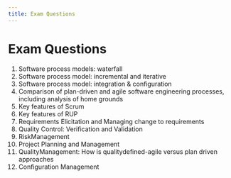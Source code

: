 ```yaml
---
title: Exam Questions
---
```


# Exam Questions

1. Software process models: waterfall
2. Software process model: incremental and iterative
3. Software process model: integration & configuration
4. Comparison of plan-driven and agile software engineering processes, including analysis of home grounds
5. Key features of Scrum
6. Key features of RUP
7. Requirements Elicitation and Managing change to requirements
8. Quality Control: Verification and Validation
9. RiskManagement
10. Project Planning and Management
11. QualityManagement: How is qualitydefined-agile versus plan driven approaches
12. Configuration Management



<br>